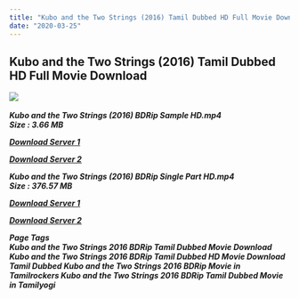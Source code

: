 ```yaml
---
title: "Kubo and the Two Strings (2016) Tamil Dubbed HD Full Movie Download"
date: "2020-03-25"
---
```


## Kubo and the Two Strings (2016) Tamil Dubbed HD Full Movie Download

![](https://images.moviebuff.com/b9ee9f55-87e5-4181-b181-35bb91e27c30?w=1000) 

_**Kubo and the Two Strings (2016) BDRip Sample HD.mp4  
Size : 3.66 MB**_

[_**Download Server 1**_](http://du1.wetransfer.vip/files/Tamil{fd620c6e78cfff08ebfb4d2d3131a235617ba7e0206610644c5f25f325d4dc51}20Dubbed{fd620c6e78cfff08ebfb4d2d3131a235617ba7e0206610644c5f25f325d4dc51}20Movies/Tamil{fd620c6e78cfff08ebfb4d2d3131a235617ba7e0206610644c5f25f325d4dc51}20Recent{fd620c6e78cfff08ebfb4d2d3131a235617ba7e0206610644c5f25f325d4dc51}20Dubbed{fd620c6e78cfff08ebfb4d2d3131a235617ba7e0206610644c5f25f325d4dc51}20Movies/Kubo{fd620c6e78cfff08ebfb4d2d3131a235617ba7e0206610644c5f25f325d4dc51}20and{fd620c6e78cfff08ebfb4d2d3131a235617ba7e0206610644c5f25f325d4dc51}20the{fd620c6e78cfff08ebfb4d2d3131a235617ba7e0206610644c5f25f325d4dc51}20Two{fd620c6e78cfff08ebfb4d2d3131a235617ba7e0206610644c5f25f325d4dc51}20Strings{fd620c6e78cfff08ebfb4d2d3131a235617ba7e0206610644c5f25f325d4dc51}20(2016)/Kubo{fd620c6e78cfff08ebfb4d2d3131a235617ba7e0206610644c5f25f325d4dc51}20and{fd620c6e78cfff08ebfb4d2d3131a235617ba7e0206610644c5f25f325d4dc51}20the{fd620c6e78cfff08ebfb4d2d3131a235617ba7e0206610644c5f25f325d4dc51}20Two{fd620c6e78cfff08ebfb4d2d3131a235617ba7e0206610644c5f25f325d4dc51}20Strings{fd620c6e78cfff08ebfb4d2d3131a235617ba7e0206610644c5f25f325d4dc51}20(2016){fd620c6e78cfff08ebfb4d2d3131a235617ba7e0206610644c5f25f325d4dc51}20BDRip/Kubo{fd620c6e78cfff08ebfb4d2d3131a235617ba7e0206610644c5f25f325d4dc51}20and{fd620c6e78cfff08ebfb4d2d3131a235617ba7e0206610644c5f25f325d4dc51}20the{fd620c6e78cfff08ebfb4d2d3131a235617ba7e0206610644c5f25f325d4dc51}20Two{fd620c6e78cfff08ebfb4d2d3131a235617ba7e0206610644c5f25f325d4dc51}20Strings{fd620c6e78cfff08ebfb4d2d3131a235617ba7e0206610644c5f25f325d4dc51}20(2016){fd620c6e78cfff08ebfb4d2d3131a235617ba7e0206610644c5f25f325d4dc51}20BDRip{fd620c6e78cfff08ebfb4d2d3131a235617ba7e0206610644c5f25f325d4dc51}20Sample{fd620c6e78cfff08ebfb4d2d3131a235617ba7e0206610644c5f25f325d4dc51}20HD.mp4)

[_**Download Server 2**_](http://du1.wetransfer.vip/files/Tamil{fd620c6e78cfff08ebfb4d2d3131a235617ba7e0206610644c5f25f325d4dc51}20Dubbed{fd620c6e78cfff08ebfb4d2d3131a235617ba7e0206610644c5f25f325d4dc51}20Movies/Tamil{fd620c6e78cfff08ebfb4d2d3131a235617ba7e0206610644c5f25f325d4dc51}20Recent{fd620c6e78cfff08ebfb4d2d3131a235617ba7e0206610644c5f25f325d4dc51}20Dubbed{fd620c6e78cfff08ebfb4d2d3131a235617ba7e0206610644c5f25f325d4dc51}20Movies/Kubo{fd620c6e78cfff08ebfb4d2d3131a235617ba7e0206610644c5f25f325d4dc51}20and{fd620c6e78cfff08ebfb4d2d3131a235617ba7e0206610644c5f25f325d4dc51}20the{fd620c6e78cfff08ebfb4d2d3131a235617ba7e0206610644c5f25f325d4dc51}20Two{fd620c6e78cfff08ebfb4d2d3131a235617ba7e0206610644c5f25f325d4dc51}20Strings{fd620c6e78cfff08ebfb4d2d3131a235617ba7e0206610644c5f25f325d4dc51}20(2016)/Kubo{fd620c6e78cfff08ebfb4d2d3131a235617ba7e0206610644c5f25f325d4dc51}20and{fd620c6e78cfff08ebfb4d2d3131a235617ba7e0206610644c5f25f325d4dc51}20the{fd620c6e78cfff08ebfb4d2d3131a235617ba7e0206610644c5f25f325d4dc51}20Two{fd620c6e78cfff08ebfb4d2d3131a235617ba7e0206610644c5f25f325d4dc51}20Strings{fd620c6e78cfff08ebfb4d2d3131a235617ba7e0206610644c5f25f325d4dc51}20(2016){fd620c6e78cfff08ebfb4d2d3131a235617ba7e0206610644c5f25f325d4dc51}20BDRip/Kubo{fd620c6e78cfff08ebfb4d2d3131a235617ba7e0206610644c5f25f325d4dc51}20and{fd620c6e78cfff08ebfb4d2d3131a235617ba7e0206610644c5f25f325d4dc51}20the{fd620c6e78cfff08ebfb4d2d3131a235617ba7e0206610644c5f25f325d4dc51}20Two{fd620c6e78cfff08ebfb4d2d3131a235617ba7e0206610644c5f25f325d4dc51}20Strings{fd620c6e78cfff08ebfb4d2d3131a235617ba7e0206610644c5f25f325d4dc51}20(2016){fd620c6e78cfff08ebfb4d2d3131a235617ba7e0206610644c5f25f325d4dc51}20BDRip{fd620c6e78cfff08ebfb4d2d3131a235617ba7e0206610644c5f25f325d4dc51}20Sample{fd620c6e78cfff08ebfb4d2d3131a235617ba7e0206610644c5f25f325d4dc51}20HD.mp4)

_**Kubo and the Two Strings (2016) BDRip Single Part HD.mp4  
Size : 376.57 MB**_

[_**Download Server 1**_](http://du1.wetransfer.vip/files/Tamil{fd620c6e78cfff08ebfb4d2d3131a235617ba7e0206610644c5f25f325d4dc51}20Dubbed{fd620c6e78cfff08ebfb4d2d3131a235617ba7e0206610644c5f25f325d4dc51}20Movies/Tamil{fd620c6e78cfff08ebfb4d2d3131a235617ba7e0206610644c5f25f325d4dc51}20Recent{fd620c6e78cfff08ebfb4d2d3131a235617ba7e0206610644c5f25f325d4dc51}20Dubbed{fd620c6e78cfff08ebfb4d2d3131a235617ba7e0206610644c5f25f325d4dc51}20Movies/Kubo{fd620c6e78cfff08ebfb4d2d3131a235617ba7e0206610644c5f25f325d4dc51}20and{fd620c6e78cfff08ebfb4d2d3131a235617ba7e0206610644c5f25f325d4dc51}20the{fd620c6e78cfff08ebfb4d2d3131a235617ba7e0206610644c5f25f325d4dc51}20Two{fd620c6e78cfff08ebfb4d2d3131a235617ba7e0206610644c5f25f325d4dc51}20Strings{fd620c6e78cfff08ebfb4d2d3131a235617ba7e0206610644c5f25f325d4dc51}20(2016)/Kubo{fd620c6e78cfff08ebfb4d2d3131a235617ba7e0206610644c5f25f325d4dc51}20and{fd620c6e78cfff08ebfb4d2d3131a235617ba7e0206610644c5f25f325d4dc51}20the{fd620c6e78cfff08ebfb4d2d3131a235617ba7e0206610644c5f25f325d4dc51}20Two{fd620c6e78cfff08ebfb4d2d3131a235617ba7e0206610644c5f25f325d4dc51}20Strings{fd620c6e78cfff08ebfb4d2d3131a235617ba7e0206610644c5f25f325d4dc51}20(2016){fd620c6e78cfff08ebfb4d2d3131a235617ba7e0206610644c5f25f325d4dc51}20BDRip/Kubo{fd620c6e78cfff08ebfb4d2d3131a235617ba7e0206610644c5f25f325d4dc51}20and{fd620c6e78cfff08ebfb4d2d3131a235617ba7e0206610644c5f25f325d4dc51}20the{fd620c6e78cfff08ebfb4d2d3131a235617ba7e0206610644c5f25f325d4dc51}20Two{fd620c6e78cfff08ebfb4d2d3131a235617ba7e0206610644c5f25f325d4dc51}20Strings{fd620c6e78cfff08ebfb4d2d3131a235617ba7e0206610644c5f25f325d4dc51}20(2016){fd620c6e78cfff08ebfb4d2d3131a235617ba7e0206610644c5f25f325d4dc51}20BDRip{fd620c6e78cfff08ebfb4d2d3131a235617ba7e0206610644c5f25f325d4dc51}20Single{fd620c6e78cfff08ebfb4d2d3131a235617ba7e0206610644c5f25f325d4dc51}20Part{fd620c6e78cfff08ebfb4d2d3131a235617ba7e0206610644c5f25f325d4dc51}20HD.mp4)

[_**Download Server 2**_](http://du1.wetransfer.vip/files/Tamil{fd620c6e78cfff08ebfb4d2d3131a235617ba7e0206610644c5f25f325d4dc51}20Dubbed{fd620c6e78cfff08ebfb4d2d3131a235617ba7e0206610644c5f25f325d4dc51}20Movies/Tamil{fd620c6e78cfff08ebfb4d2d3131a235617ba7e0206610644c5f25f325d4dc51}20Recent{fd620c6e78cfff08ebfb4d2d3131a235617ba7e0206610644c5f25f325d4dc51}20Dubbed{fd620c6e78cfff08ebfb4d2d3131a235617ba7e0206610644c5f25f325d4dc51}20Movies/Kubo{fd620c6e78cfff08ebfb4d2d3131a235617ba7e0206610644c5f25f325d4dc51}20and{fd620c6e78cfff08ebfb4d2d3131a235617ba7e0206610644c5f25f325d4dc51}20the{fd620c6e78cfff08ebfb4d2d3131a235617ba7e0206610644c5f25f325d4dc51}20Two{fd620c6e78cfff08ebfb4d2d3131a235617ba7e0206610644c5f25f325d4dc51}20Strings{fd620c6e78cfff08ebfb4d2d3131a235617ba7e0206610644c5f25f325d4dc51}20(2016)/Kubo{fd620c6e78cfff08ebfb4d2d3131a235617ba7e0206610644c5f25f325d4dc51}20and{fd620c6e78cfff08ebfb4d2d3131a235617ba7e0206610644c5f25f325d4dc51}20the{fd620c6e78cfff08ebfb4d2d3131a235617ba7e0206610644c5f25f325d4dc51}20Two{fd620c6e78cfff08ebfb4d2d3131a235617ba7e0206610644c5f25f325d4dc51}20Strings{fd620c6e78cfff08ebfb4d2d3131a235617ba7e0206610644c5f25f325d4dc51}20(2016){fd620c6e78cfff08ebfb4d2d3131a235617ba7e0206610644c5f25f325d4dc51}20BDRip/Kubo{fd620c6e78cfff08ebfb4d2d3131a235617ba7e0206610644c5f25f325d4dc51}20and{fd620c6e78cfff08ebfb4d2d3131a235617ba7e0206610644c5f25f325d4dc51}20the{fd620c6e78cfff08ebfb4d2d3131a235617ba7e0206610644c5f25f325d4dc51}20Two{fd620c6e78cfff08ebfb4d2d3131a235617ba7e0206610644c5f25f325d4dc51}20Strings{fd620c6e78cfff08ebfb4d2d3131a235617ba7e0206610644c5f25f325d4dc51}20(2016){fd620c6e78cfff08ebfb4d2d3131a235617ba7e0206610644c5f25f325d4dc51}20BDRip{fd620c6e78cfff08ebfb4d2d3131a235617ba7e0206610644c5f25f325d4dc51}20Single{fd620c6e78cfff08ebfb4d2d3131a235617ba7e0206610644c5f25f325d4dc51}20Part{fd620c6e78cfff08ebfb4d2d3131a235617ba7e0206610644c5f25f325d4dc51}20HD.mp4)

_**Page Tags  
Kubo and the Two Strings 2016 BDRip Tamil Dubbed Movie Download Kubo and the Two Strings 2016 BDRip Tamil Dubbed HD Movie Download Tamil Dubbed Kubo and the Two Strings 2016 BDRip Movie in Tamilrockers Kubo and the Two Strings 2016 BDRip Tamil Dubbed Movie in Tamilyogi**_
